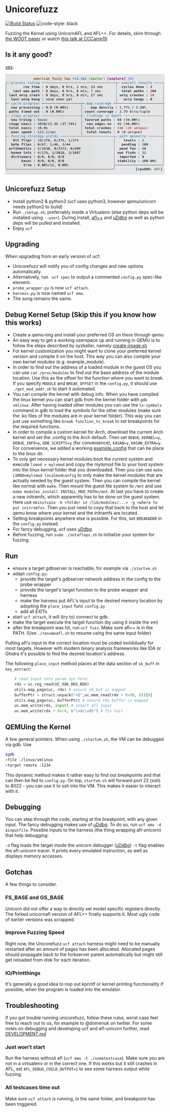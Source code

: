 # Unicorefuzz

[![Build Status](https://travis-ci.com/fgsect/unicorefuzz.svg?branch=master)](https://travis-ci.com/fgsect/unicorefuzz)
![code-style: black](https://img.shields.io/badge/code%20style-black-000000.svg)


Fuzzing the Kernel using UnicornAFL and AFL++.
For details, skim through [the WOOT paper](https://www.usenix.org/system/files/woot19-paper_maier.pdf) or watch [this talk at CCCamp19](https://media.ccc.de/v/thms-32--emulate-fuzz-break-kernels).

## Is it any good?

[yes](https://news.ycombinator.com/item?id=3067434).

![AFL Screenshot](unicorefuzzing.png)

## Unicorefuzz Setup
* Install python2 & python3 (ucf uses python3, however qemu/unicorn needs python2 to build)
* Run `./setup.sh`, preferrably inside a Virtualenv (else python deps will be installed using `--user`).
During install, [afl++](https://github.com/vanhauser-thc/AFLplusplus) and [uDdbg](https://github.com/iGio90/uDdbg) as well as python deps will be pulled and installed.
* Enjoy `ucf`

## Upgrading

When upgrading from an early version of ucf:

* Unicorefuzz will notify you of config changes and new options automatically.
* Alternatively, run ` ucf spec` to output a commented `config.py` spec-like element.
* `probe_wrapper.py` is now `ucf attach`.
* `harness.py` is now named `ucf emu`.
* The song remains the same.

## Debug Kernel Setup (Skip this if you know how this works)

* Create a qemu-img and install your preferred OS on there through qemu
* An easy way to get a working userspace up and running in QEMU is to follow the steps described by syzkaller, namely [create-image.sh](https://github.com/google/syzkaller/blob/90c8f82ae8f12735e0e06d422dfea80758aaf0a5/tools/create-image.sh) 
* For kernel customization you might want to clone your preferred kernel version and compile it on the host. This way you can also compile your own kernel modules (e.g. example\_module).
* In order to find out the address of a loaded module in the guest OS you can use `cat /proc/modules` to find out the base address of the module location. Use this as the offset for the function where you want to break. If you specify `MODULE` and `BREAK_OFFSET` in the `config.py`, it should use `./get_mod_addr.sh` to start it automated.
* You can compile the kernel with debug info. When you have compiled the linux kernel you can start gdb from the kernel folder with `gdb vmlinux`. After having loaded other modules you can use the `lx-symbols` command in gdb to load the symbols for the other modules (make sure the .ko files of the modules are in your kernel folder). This way you can just use something like `break function_to_break` to set breakpoints for the required functions.
* In order to compile a custom kernel for Arch, download the current Arch kernel and set the .config to the Arch default. Then set `DEBUG_KERNEL=y`, `DEBUG_INFO=y`, `GDB_SCRIPTS=y` (for convenience), `KASAN=y`, `KASAN_EXTRA=y`. For convenience, we added a working [example\_config](example_module/example_config) that can be place to the linux dir.
* To only get necessary kernel modules boot the current system and execute `lsmod > mylsmod` and copy the mylsmod file to your host system into the linux kernel folder that you downloaded. Then you can use `make LSMOD=mylsmod localmodconfig` to only make the kernel modules that are actually needed by the guest system. Then you can compile the kernel like normal with `make`. Then mount the guest file system to `/mnt` and use `make modules_install INSTALL_MOD_PATH=/mnt`. At last you have to create a new initramfs, which apparently has to be done on the guest system. Here use `mkinitcpio -k <folder in /lib/modules/...> -g <where to put initramfs>`. Then you just need to copy that back to the host and let qemu know where your kernel and the initramfs are located.
* Setting breakpoints anywhere else is possible. For this, set `BREAKADDR` in the `config.py` instead.
* For fancy debugging, ucf uses [uDdbg](https://github.com/iGio90/uDdbg)
* Before fuzzing, run `sudo ./setaflops.sh` to initialize your system for fuzzing.

## Run

- ensure a target gdbserver is reachable, for example via `./startvm.sh`
- adapt `config.py`:
    - provide the target's gdbserver network address in the config to the probe wrapper
    - provide the target's target function to the probe wrapper and harness
    - make the harness put AFL's input to the desired memory location by adopting the `place_input` func `config.py`
    - add all EXITs
- start `ucf attach`, it will (try to) connect to gdb.
- make the target execute the target function (by using it inside the vm)
- after the breakpoint was hit, run `ucf fuzz`. Make sure afl++ is in the PATH. (Use `./resumeafl.sh` to resume using the same input folder)

Putting afl's input to the correct location must be coded invididually for most targets.
However with modern binary analysis frameworks like IDA or Ghidra it's possible to find the desired location's address.

The following `place_input` method places at the data section of `sk_buff` in `key_extract`:

```python
    # read input into param xyz here:
    rdx = uc.reg_read(UC_X86_REG_RDX)
    utils.map_page(uc, rdx) # ensure sk_buf is mapped
    bufferPtr = struct.unpack("<Q",uc.mem_read(rdx + 0xd8, 8))[0]
    utils.map_page(uc, bufferPtr) # ensure the buffer is mapped
    uc.mem_write(rdx, input) # insert afl input
    uc.mem_write(rdx + 0xc4, b"\xdc\x05") # fix tail
```

## QEMUing the Kernel
A few general pointers.
When using `./startvm.sh`, the VM can be debugged via gdb.
Use
```bash
$gdb
>file ./linux/vmlinux
>target remote :1234
```
This dynamic method makes it rather easy to find out breakpoints and that can then be fed to `config.py`.
On top, `startvm.sh` will forward port 22 (ssh) to 8022 - you can use it to ssh into the VM.
This makes it easier to interact with it.

## Debugging
You can step through the code, starting at the breakpoint, with any given input.
The fancy debugging makes use of [uDdbg](https://github.com/iGio90/uDdbg).
To do so, run `ucf emu -d $inputfile`.
Possible inputs to the harness (the thing wrapping afl-unicorn) that help debugging:

`-d` flag loads the target inside the unicorn debugger ([uDdbg](https://github.com/iGio90/uDdbg))
`-t` flag enables the afl-unicorn tracer. It prints every emulated instruction, as well as displays memory accesses.

## Gotchas
A few things to consider.

### FS\_BASE and GS\_BASE

Unicorn did not offer a way to directly set model specific registers directly.
The forked unicornafl version of AFL++ finally supports it. Most ugly code of earlier versions was scrapped.

### Improve Fuzzing Speed

Right now, the Unicorefuzz `ucf attach` harness might need to be manually restarted after an amount of pages has been allocated. 
Allocated pages should propagate back to the forkserver parent automatically but might still get reloaded from disk for each iteration.

### IO/Printthings

It's generally a good idea to nop out kprintf or kernel printing functionality if possible, when the program is loaded into the emulator.

## Troubleshooting

If you got trouble running unicorefuzz, follow these rulse, worst case feel free to reach out to us, for example to @domenuk on twitter. For some notes on debugging and developing ucf and afl-unicorn further, read [DEVELOPMENT.md](./DEVELOPMENT.md)

### Just won't start

Run the harness without afl (`ucf emu -t ./sometestcase`).
Make sure you are not in a virtualenv or in the correct one.
If this works but it still crashes in AFL, set `AFL_DEBUG_CHILD_OUTPUT=1` to see some harness output while fuzzing.

### All testcases time out

Make sure `ucf attach` is running, in the same folder, and breakpoint has been triggered.
